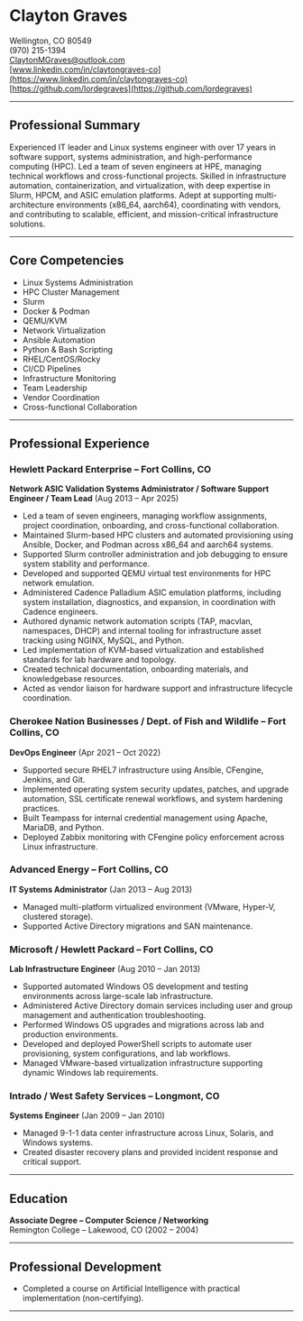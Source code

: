 # Clayton Graves

Wellington, CO 80549  
(970) 215-1394  
[ClaytonMGraves@outlook.com](mailto:ClaytonMGraves@outlook.com)  
[www.linkedin.com/in/claytongraves-co](https://www.linkedin.com/in/claytongraves-co)  
[https://github.com/lordegraves](https://github.com/lordegraves)  

---

## Professional Summary

Experienced IT leader and Linux systems engineer with over 17 years in software support, systems administration, and high-performance computing (HPC). Led a team of seven engineers at HPE, managing technical workflows and cross-functional projects. Skilled in infrastructure automation, containerization, and virtualization, with deep expertise in Slurm, HPCM, and ASIC emulation platforms. Adept at supporting multi-architecture environments (x86_64, aarch64), coordinating with vendors, and contributing to scalable, efficient, and mission-critical infrastructure solutions.

---

## Core Competencies
- Linux Systems Administration
- HPC Cluster Management
- Slurm
- Docker & Podman
- QEMU/KVM
- Network Virtualization
- Ansible Automation
- Python & Bash Scripting
- RHEL/CentOS/Rocky
- CI/CD Pipelines
- Infrastructure Monitoring
- Team Leadership
- Vendor Coordination
- Cross-functional Collaboration

---

## Professional Experience

### Hewlett Packard Enterprise – Fort Collins, CO  
**Network ASIC Validation Systems Administrator / Software Support Engineer / Team Lead** (Aug 2013 – Apr 2025)

- Led a team of seven engineers, managing workflow assignments, project coordination, onboarding, and cross-functional collaboration.
- Maintained Slurm-based HPC clusters and automated provisioning using Ansible, Docker, and Podman across x86_64 and aarch64 systems.
- Supported Slurm controller administration and job debugging to ensure system stability and performance.
- Developed and supported QEMU virtual test environments for HPC network emulation.
- Administered Cadence Palladium ASIC emulation platforms, including system installation, diagnostics, and expansion, in coordination with Cadence engineers.
- Authored dynamic network automation scripts (TAP, macvlan, namespaces, DHCP) and internal tooling for infrastructure asset tracking using NGINX, MySQL, and Python.
- Led implementation of KVM-based virtualization and established standards for lab hardware and topology.
- Created technical documentation, onboarding materials, and knowledgebase resources.
- Acted as vendor liaison for hardware support and infrastructure lifecycle coordination.

### Cherokee Nation Businesses / Dept. of Fish and Wildlife – Fort Collins, CO  
**DevOps Engineer** (Apr 2021 – Oct 2022)

- Supported secure RHEL7 infrastructure using Ansible, CFengine, Jenkins, and Git.
- Implemented operating system security updates, patches, and upgrade automation, SSL certificate renewal workflows, and system hardening practices.
- Built Teampass for internal credential management using Apache, MariaDB, and Python.
- Deployed Zabbix monitoring with CFengine policy enforcement across Linux infrastructure.

### Advanced Energy – Fort Collins, CO  
**IT Systems Administrator** (Jan 2013 – Aug 2013)

- Managed multi-platform virtualized environment (VMware, Hyper-V, clustered storage).
- Supported Active Directory migrations and SAN maintenance.

### Microsoft / Hewlett Packard – Fort Collins, CO  
**Lab Infrastructure Engineer** (Aug 2010 – Jan 2013)

- Supported automated Windows OS development and testing environments across large-scale lab infrastructure.
- Administered Active Directory domain services including user and group management and authentication troubleshooting.
- Performed Windows OS upgrades and migrations across lab and production environments.
- Developed and deployed PowerShell scripts to automate user provisioning, system configurations, and lab workflows.
- Managed VMware-based virtualization infrastructure supporting dynamic Windows lab requirements.

### Intrado / West Safety Services – Longmont, CO  
**Systems Engineer** (Jan 2009 – Jan 2010)

- Managed 9-1-1 data center infrastructure across Linux, Solaris, and Windows systems.
- Created disaster recovery plans and provided incident response and critical support.

---

## Education

**Associate Degree – Computer Science / Networking**  
Remington College – Lakewood, CO (2002 – 2004)

---

## Professional Development

- Completed a course on Artificial Intelligence with practical implementation (non-certifying).

---

